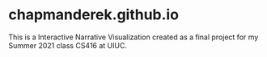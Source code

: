 # chapmanderek.github.io

This is a Interactive Narrative Visualization created as a final project for my Summer 2021 class CS416 at UIUC.